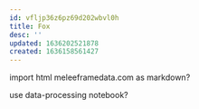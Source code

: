 ```yaml
---
id: vfljp36z6pz69d202wbvl0h
title: Fox
desc: ''
updated: 1636202521878
created: 1636158561427
---
```



import html meleeframedata.com as markdown?

use data-processing notebook?
